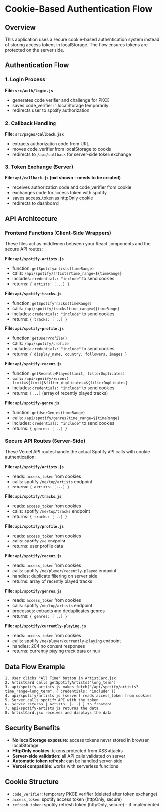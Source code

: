 # Cookie-Based Authentication Flow

## Overview

This application uses a secure cookie-based authentication system instead of storing access tokens in localStorage. The flow ensures tokens are protected on the server side.

## Authentication Flow

### 1. Login Process

**File: `src/auth/login.js`**

- generates code verifier and challenge for PKCE
- saves code_verifier in localStorage temporarily
- redirects user to spotify authorization

### 2. Callback Handling

**File: `src/pages/Callback.jsx`**

- extracts authorization code from URL
- moves code_verifier from localStorage to cookie
- redirects to `/api/callback` for server-side token exchange

### 3. Token Exchange (Server)

**File: `api/callback.js` (not shown - needs to be created)**

- receives authorization code and code_verifier from cookie
- exchanges code for access token with spotify
- saves access_token as httpOnly cookie
- redirects to dashboard

## API Architecture

### Frontend Functions (Client-Side Wrappers)

These files act as middlemen between your React components and the secure API routes:

**File: `api/spotify-artists.js`**

- function: `getSpotifyArtists(timeRange)`
- calls: `/api/spotify/artists?time_range=${timeRange}`
- includes: `credentials: "include"` to send cookies
- returns: `{ artists: [...] }`

**File: `api/spotify-tracks.js`**

- function: `getSpotifyTracks(timeRange)`
- calls: `/api/spotify/tracks?time_range=${timeRange}`
- includes: `credentials: "include"` to send cookies
- returns: `{ tracks: [...] }`

**File: `api/spotify-profile.js`**

- function: `getUserProfile()`
- calls: `/api/spotify/profile`
- includes: `credentials: "include"` to send cookies
- returns: `{ display_name, country, followers, images }`

**File: `api/spotify-recent.js`**

- function: `getRecentlyPlayed(limit, filterDuplicates)`
- calls: `/api/spotify/recent?limit=${limit}&filter_duplicates=${filterDuplicates}`
- includes: `credentials: "include"` to send cookies
- returns: `[...]` (array of recently played tracks)

**File: `api/spotify-genre.js`**

- function: `getUserGenres(timeRange)`
- calls: `/api/spotify/genres?time_range=${timeRange}`
- includes: `credentials: "include"` to send cookies
- returns: `{ genres: [...] }`

### Secure API Routes (Server-Side)

These Vercel API routes handle the actual Spotify API calls with cookie authentication:

**File: `api/spotify/artists.js`**

- reads: `access_token` from cookies
- calls: spotify `/me/top/artists` endpoint
- returns: `{ artists: [...] }`

**File: `api/spotify/tracks.js`**

- reads: `access_token` from cookies
- calls: spotify `/me/top/tracks` endpoint
- returns: `{ tracks: [...] }`

**File: `api/spotify/profile.js`**

- reads: `access_token` from cookies
- calls: spotify `/me` endpoint
- returns: user profile data

**File: `api/spotify/recent.js`**

- reads: `access_token` from cookies
- calls: spotify `/me/player/recently-played` endpoint
- handles: duplicate filtering on server side
- returns: array of recently played tracks

**File: `api/spotify/genres.js`**

- reads: `access_token` from cookies
- calls: spotify `/me/top/artists` endpoint
- processes: extracts and deduplicates genres
- returns: `{ genres: [...] }`

**File: `api/spotify/currently-playing.js`**

- reads: `access_token` from cookies
- calls: spotify `/me/player/currently-playing` endpoint
- handles: 204 no content responses
- returns: currently playing track data or null

## Data Flow Example

```
1. User clicks "All Time" button in ArtistCard.jsx
2. ArtistCard calls getSpotifyArtists("long_term")
3. api/spotify-artists.js makes fetch("/api/spotify/artists?time_range=long_term", { credentials: "include" })
4. api/spotify/artists.js (server) reads access_token from cookies
5. Server calls spotify API with the token
6. Server returns { artists: [...] } to frontend
7. api/spotify-artists.js returns the data
8. ArtistCard.jsx receives and displays the data
```

## Security Benefits

- **No localStorage exposure**: access tokens never stored in browser localStorage
- **HttpOnly cookies**: tokens protected from XSS attacks
- **Server-side validation**: all API calls validated on server
- **Automatic token refresh**: can be handled server-side
- **Vercel compatible**: works with serverless functions

## Cookie Structure

- `code_verifier`: temporary PKCE verifier (deleted after token exchange)
- `access_token`: spotify access token (httpOnly, secure)
- `refresh_token`: spotify refresh token (httpOnly, secure) - if implemented
